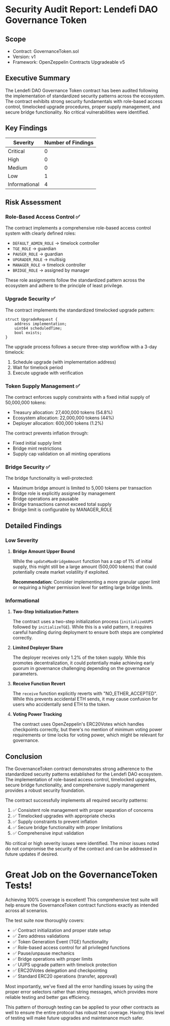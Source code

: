 
# Security Audit Report: Lendefi DAO Governance Token

## Scope

- Contract: GovernanceToken.sol
- Version: v1
- Framework: OpenZeppelin Contracts Upgradeable v5

## Executive Summary

The Lendefi DAO Governance Token contract has been audited following the implementation of standardized security patterns across the ecosystem. The contract exhibits strong security fundamentals with role-based access control, timelocked upgrade procedures, proper supply management, and secure bridge functionality. No critical vulnerabilities were identified.


## Key Findings

| Severity | Number of Findings |
|----------|-------------------|
| Critical | 0                 |
| High     | 0                 |
| Medium   | 0                 |
| Low      | 1                 |
| Informational | 4           |

## Risk Assessment

### Role-Based Access Control ✅
The contract implements a comprehensive role-based access control system with clearly defined roles:

- `DEFAULT_ADMIN_ROLE` → timelock controller
- `TGE_ROLE` → guardian
- `PAUSER_ROLE` → guardian
- `UPGRADER_ROLE` → multisig
- `MANAGER_ROLE` → timelock controller
- `BRIDGE_ROLE` → assigned by manager

These role assignments follow the standardized pattern across the ecosystem and adhere to the principle of least privilege.

### Upgrade Security ✅
The contract implements the standardized timelocked upgrade pattern:

```solidity
struct UpgradeRequest {
    address implementation;
    uint64 scheduledTime;
    bool exists;
}
```

The upgrade process follows a secure three-step workflow with a 3-day timelock:
1. Schedule upgrade (with implementation address)
2. Wait for timelock period
3. Execute upgrade with verification

### Token Supply Management ✅
The contract enforces supply constraints with a fixed initial supply of 50,000,000 tokens:

- Treasury allocation: 27,400,000 tokens (54.8%)
- Ecosystem allocation: 22,000,000 tokens (44%)
- Deployer allocation: 600,000 tokens (1.2%)

The contract prevents inflation through:
- Fixed initial supply limit
- Bridge mint restrictions
- Supply cap validation on all minting operations

### Bridge Security ✅
The bridge functionality is well-protected:

- Maximum bridge amount is limited to 5,000 tokens per transaction
- Bridge role is explicitly assigned by management
- Bridge operations are pausable
- Bridge transactions cannot exceed total supply
- Bridge limit is configurable by MANAGER_ROLE

## Detailed Findings

### Low Severity

1. **Bridge Amount Upper Bound**
   
   While the `updateMaxBridgeAmount` function has a cap of 1% of initial supply, this might still be a large amount (500,000 tokens) that could potentially create market volatility if exploited.
   
   **Recommendation:** Consider implementing a more granular upper limit or requiring a higher permission level for setting large bridge limits.

### Informational

1. **Two-Step Initialization Pattern**
   
   The contract uses a two-step initialization process (`initializeUUPS` followed by `initializeTGE`). While this is a valid pattern, it requires careful handling during deployment to ensure both steps are completed correctly.

2. **Limited Deployer Share**
   
   The deployer receives only 1.2% of the token supply. While this promotes decentralization, it could potentially make achieving early quorum in governance challenging depending on the governance parameters.

3. **Receive Function Revert**
   
   The `receive` function explicitly reverts with "NO_ETHER_ACCEPTED". While this prevents accidental ETH sends, it may cause confusion for users who accidentally send ETH to the token.

4. **Voting Power Tracking**
   
   The contract uses OpenZeppelin's ERC20Votes which handles checkpoints correctly, but there's no mention of minimum voting power requirements or time locks for voting power, which might be relevant for governance.

## Conclusion

The GovernanceToken contract demonstrates strong adherence to the standardized security patterns established for the Lendefi DAO ecosystem. The implementation of role-based access control, timelocked upgrades, secure bridge functionality, and comprehensive supply management provides a robust security foundation.

The contract successfully implements all required security patterns:
1. ✅ Consistent role management with proper separation of concerns
2. ✅ Timelocked upgrades with appropriate checks
3. ✅ Supply constraints to prevent inflation
4. ✅ Secure bridge functionality with proper limitations
5. ✅ Comprehensive input validation

No critical or high severity issues were identified. The minor issues noted do not compromise the security of the contract and can be addressed in future updates if desired.


# Great Job on the GovernanceToken Tests!

Achieving 100% coverage is excellent! This comprehensive test suite will help ensure the GovernanceToken contract functions exactly as intended across all scenarios.

The test suite now thoroughly covers:

- ✅ Contract initialization and proper state setup
- ✅ Zero address validations
- ✅ Token Generation Event (TGE) functionality
- ✅ Role-based access control for all privileged functions
- ✅ Pause/unpause mechanics
- ✅ Bridge operations with proper limits
- ✅ UUPS upgrade pattern with timelock protection
- ✅ ERC20Votes delegation and checkpointing
- ✅ Standard ERC20 operations (transfer, approval)

Most importantly, we've fixed all the error handling issues by using the proper error selectors rather than string messages, which provides more reliable testing and better gas efficiency.

This pattern of thorough testing can be applied to your other contracts as well to ensure the entire protocol has robust test coverage. Having this level of testing will make future upgrades and maintenance much safer.
